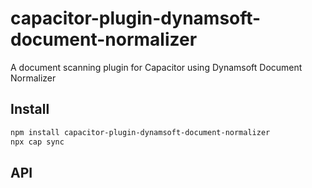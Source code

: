 # capacitor-plugin-dynamsoft-document-normalizer

A document scanning plugin for Capacitor using Dynamsoft Document Normalizer

## Install

```bash
npm install capacitor-plugin-dynamsoft-document-normalizer
npx cap sync
```

## API

<docgen-index></docgen-index>

<docgen-api>
<!-- run docgen to generate docs from the source -->
<!-- More info: https://github.com/ionic-team/capacitor-docgen -->
</docgen-api>
